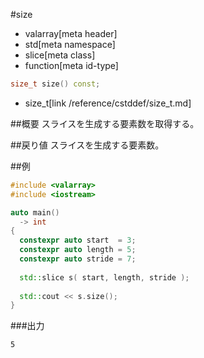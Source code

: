 #size
* valarray[meta header]
* std[meta namespace]
* slice[meta class]
* function[meta id-type]

```cpp
size_t size() const;
```
* size_t[link /reference/cstddef/size_t.md]

##概要
スライスを生成する要素数を取得する。

##戻り値
スライスを生成する要素数。


##例
```cpp
#include <valarray>
#include <iostream>

auto main()
  -> int
{
  constexpr auto start  = 3;
  constexpr auto length = 5;
  constexpr auto stride = 7;
  
  std::slice s( start, length, stride );
  
  std::cout << s.size();
}
```

###出力
```
5
```
